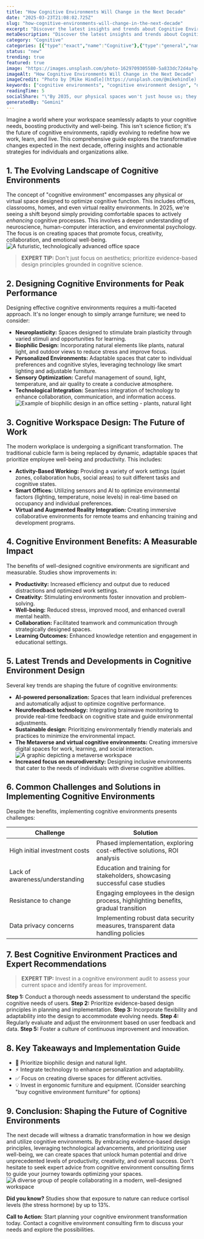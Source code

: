 ```yaml
---
title: "How Cognitive Environments Will Change in the Next Decade"
date: "2025-03-23T21:08:02.725Z"
slug: "how-cognitive-environments-will-change-in-the-next-decade"
excerpt: "Discover the latest insights and trends about Cognitive Environments. This comprehensive guide covers everything you need to know about Cognitive Environments in 2025."
metaDescription: "Discover the latest insights and trends about Cognitive Environments. This comprehensive guide covers everything you need to know about Cognitive Environme..."
category: "Cognitive"
categories: [{"type":"exact","name":"Cognitive"},{"type":"general","name":"Human Factors"},{"type":"medium","name":"UX Design"},{"type":"specific","name":"Interactive Systems"},{"type":"niche","name":"Adaptive Interfaces"}]
status: "new"
trending: true
featured: true
image: "https://images.unsplash.com/photo-1629709305580-5a833dc72d4a?q=85&w=1200&fit=max&fm=webp&auto=compress"
imageAlt: "How Cognitive Environments Will Change in the Next Decade"
imageCredit: "Photo by [Mike Hindle](https://unsplash.com/@mikehindle) on Unsplash"
keywords: ["cognitive environments", "cognitive environment design", "designing cognitive environments", "improve cognitive environment", "cognitive workspace design", "cognitive environment benefits", "cognitive environment examples", "best cognitive environment practices", "buy cognitive environment furniture", "cognitive environment consulting"]
readingTime: 5
socialShare: "\"By 2035, our physical spaces won't just house us; they'll actively enhance our cognitive abilities, leading to unprecedented levels of productivity and well-being.\""
generatedBy: "Gemini"
---
```




Imagine a world where your workspace seamlessly adapts to your cognitive needs, boosting productivity and well-being.  This isn't science fiction; it's the future of cognitive environments, rapidly evolving to redefine how we work, learn, and live.  This comprehensive guide explores the transformative changes expected in the next decade, offering insights and actionable strategies for individuals and organizations alike.

## 1. The Evolving Landscape of Cognitive Environments

The concept of "cognitive environment" encompasses any physical or virtual space designed to optimize cognitive function.  This includes offices, classrooms, homes, and even virtual reality environments.  In 2025, we're seeing a shift beyond simply providing comfortable spaces to actively *enhancing* cognitive processes.  This involves a deeper understanding of neuroscience, human-computer interaction, and environmental psychology.  The focus is on creating spaces that promote focus, creativity, collaboration, and emotional well-being. ![A futuristic, technologically advanced office space](https://images.unsplash.com/photo-1549504537-57b91460ba7c?q=85&w=1200&fit=max&fm=webp&auto=compress)

> **EXPERT TIP:**  Don't just focus on aesthetics; prioritize evidence-based design principles grounded in cognitive science.

## 2.  Designing Cognitive Environments for Peak Performance

Designing effective cognitive environments requires a multi-faceted approach. It's no longer enough to simply arrange furniture; we need to consider:

* **Neuroplasticity:**  Spaces designed to stimulate brain plasticity through varied stimuli and opportunities for learning.
* **Biophilic Design:** Incorporating natural elements like plants, natural light, and outdoor views to reduce stress and improve focus.
* **Personalized Environments:** Adaptable spaces that cater to individual preferences and cognitive styles, leveraging technology like smart lighting and adjustable furniture.
* **Sensory Optimization:** Careful management of sound, light, temperature, and air quality to create a conducive atmosphere.
* **Technological Integration:** Seamless integration of technology to enhance collaboration, communication, and information access. ![Example of biophilic design in an office setting - plants, natural light](https://images.unsplash.com/photo-1629709305580-5a833dc72d4a?q=85&w=1200&fit=max&fm=webp&auto=compress)

## 3. Cognitive Workspace Design: The Future of Work

The modern workplace is undergoing a significant transformation.  The traditional cubicle farm is being replaced by dynamic, adaptable spaces that prioritize employee well-being and productivity.  This includes:

* **Activity-Based Working:** Providing a variety of work settings (quiet zones, collaboration hubs, social areas) to suit different tasks and cognitive states.
* **Smart Offices:** Utilizing sensors and AI to optimize environmental factors (lighting, temperature, noise levels) in real-time based on occupancy and individual preferences.
* **Virtual and Augmented Reality Integration:** Creating immersive collaborative environments for remote teams and enhancing training and development programs.

## 4.  Cognitive Environment Benefits: A Measurable Impact

The benefits of well-designed cognitive environments are significant and measurable. Studies show improvements in:

* **Productivity:**  Increased efficiency and output due to reduced distractions and optimized work settings.
* **Creativity:** Stimulating environments foster innovation and problem-solving.
* **Well-being:** Reduced stress, improved mood, and enhanced overall mental health.
* **Collaboration:**  Facilitated teamwork and communication through strategically designed spaces.
* **Learning Outcomes:** Enhanced knowledge retention and engagement in educational settings.

## 5.  Latest Trends and Developments in Cognitive Environment Design

Several key trends are shaping the future of cognitive environments:

* **AI-powered personalization:**  Spaces that learn individual preferences and automatically adjust to optimize cognitive performance.
* **Neurofeedback technology:**  Integrating brainwave monitoring to provide real-time feedback on cognitive state and guide environmental adjustments.
* **Sustainable design:**  Prioritizing environmentally friendly materials and practices to minimize the environmental impact.
* **The Metaverse and virtual cognitive environments:** Creating immersive digital spaces for work, learning, and social interaction.  ![A graphic depicting a metaverse workspace](https://images.unsplash.com/photo-1737505599159-5ffc1dcbc08f?q=85&w=1200&fit=max&fm=webp&auto=compress)
* **Increased focus on neurodiversity:** Designing inclusive environments that cater to the needs of individuals with diverse cognitive abilities.

## 6. Common Challenges and Solutions in Implementing Cognitive Environments

Despite the benefits, implementing cognitive environments presents challenges:

| Challenge                     | Solution                                                                        |
|------------------------------|--------------------------------------------------------------------------------|
| High initial investment costs | Phased implementation, exploring cost-effective solutions, ROI analysis          |
| Lack of awareness/understanding | Education and training for stakeholders, showcasing successful case studies      |
| Resistance to change          | Engaging employees in the design process, highlighting benefits, gradual transition |
| Data privacy concerns        | Implementing robust data security measures, transparent data handling policies     |

## 7. Best Cognitive Environment Practices and Expert Recommendations

> **EXPERT TIP:**  Invest in a cognitive environment audit to assess your current space and identify areas for improvement.

**Step 1:** Conduct a thorough needs assessment to understand the specific cognitive needs of users.
**Step 2:**  Prioritize evidence-based design principles in planning and implementation.
**Step 3:**  Incorporate flexibility and adaptability into the design to accommodate evolving needs.
**Step 4:**  Regularly evaluate and adjust the environment based on user feedback and data.
**Step 5:**  Foster a culture of continuous improvement and innovation.

## 8.  Key Takeaways and Implementation Guide

* 🔑 Prioritize biophilic design and natural light.
* ⚡ Integrate technology to enhance personalization and adaptability.
* ✅  Focus on creating diverse spaces for different activities.
* 💡  Invest in ergonomic furniture and equipment.  (Consider searching "buy cognitive environment furniture" for options)

## 9. Conclusion: Shaping the Future of Cognitive Environments

The next decade will witness a dramatic transformation in how we design and utilize cognitive environments. By embracing evidence-based design principles, leveraging technological advancements, and prioritizing user well-being, we can create spaces that unlock human potential and drive unprecedented levels of productivity, creativity, and overall success.  Don't hesitate to seek expert advice from cognitive environment consulting firms to guide your journey towards optimizing your spaces.  ![A diverse group of people collaborating in a modern, well-designed workspace](https://images.unsplash.com/photo-1629709304968-627a15a1936c?q=85&w=1200&fit=max&fm=webp&auto=compress)

**Did you know?**  Studies show that exposure to nature can reduce cortisol levels (the stress hormone) by up to 13%.

**Call to Action:**  Start planning your cognitive environment transformation today.  Contact a cognitive environment consulting firm to discuss your needs and explore the possibilities.
